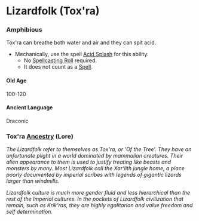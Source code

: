 # Lizardfolk (Tox'ra)
### Amphibious 
Tox'ra can breathe both water and air and they can spit acid.
- Mechanically, use the spell [Acid Splash](../../Magic/Spells/Mythril%20Spells/Level%201/Acid%20Splash.md) for this ability.
	- No [Spellcasting Roll](../../Magic/Spellcasting.md#The%20Spellcasting%20Roll) required.
	- It does not count as a [Spell](../../Magic/Spells.md).
#### Old Age
100-120
#### Ancient Language
Draconic

### Tox'ra [Ancestry](Ancestry.md) (Lore)
*The Lizardfolk refer to themselves as Tox'ra, or 'Of the Tree'. They have an unfortunate plight in a world dominated by mammalian creatures. Their alien appearance to them is used to justify treating like beasts and monsters by many. Most Lizardfolk call the Xar’lith jungle home, a place poorly documented by imperial scribes with legends of gigantic lizards larger than windmills.*

*Lizardfolk culture is much more gender fluid and less hierarchical than the rest of the Imperial cultures. In the pockets of Lizardfolk civilization that remain, such as Krik’ras, they are highly egalitarian and value freedom and self determination.*